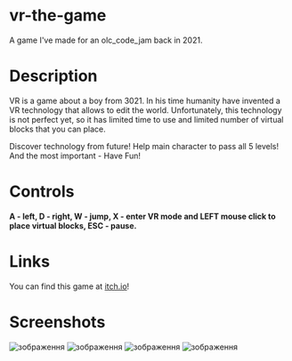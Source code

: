 # vr-the-game
A game I've made for an olc_code_jam back in 2021.

# Description
VR is a game about a boy from 3021. In his time humanity have invented a VR technology that allows to edit the world. Unfortunately, this technology is not perfect yet, so it has limited time to use and limited number of virtual blocks that you can place.

Discover technology from future! Help main character to pass all 5 levels! And the most important - Have Fun!

# Controls
__A - left, D - right, W - jump, X - enter VR mode and LEFT mouse click to place virtual blocks, ESC - pause.__

# Links
You can find this game at [itch.io](https://felixjoykind.itch.io/vr)!

# Screenshots

![зображення](https://github.com/felixjoykind/vr-the-game/assets/58269994/dbe793b1-5154-47d8-b278-0f32d9eea884)
![зображення](https://github.com/felixjoykind/vr-the-game/assets/58269994/192051af-7d24-45b4-afa2-ea687c3d588d)
![зображення](https://github.com/felixjoykind/vr-the-game/assets/58269994/fcb7f554-8801-495d-ac45-56e9193889bd)
![зображення](https://github.com/felixjoykind/vr-the-game/assets/58269994/039e602d-97e5-4dd3-9741-ce861cd40373)
